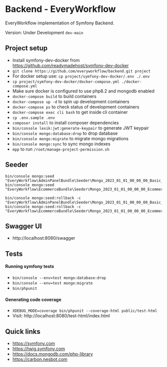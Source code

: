 # Backend - EveryWorkflow

EveryWorkflow implementation of Symfony Backend.


Version: Under Development `dev-main`


## Project setup

- Install symfony-dev-docker from https://github.com/readymadehost/symfony-dev-docker
- `git clone https://github.com/everyworkflow/backend.git project`
- For docker setup use: `cp project/symfony-dev-docker/.env ./.env`
- `cp project/symfony-dev-docker/docker-compose.yml ./docker-compose.yml`
- Make sure docker is configured to use php8.2 and mongodb enabled
- `docker-compose build` to build containers
- `docker-compose up -d` to spin up development containers
- `docker-compose ps` to check status of development containers
- `docker-compose exec cli bash` to get inside cli container
- `cp .env.sample .env`
- `composer install` to install composer dependencies
- `bin/console lexik:jwt:generate-keypair` to generate JWT keypair
- `bin/console mongo:database:drop` to drop database
- `bin/console mongo:migrate` to migrate mongo migrations
- `bin/console mongo:sync` to sync mongo indexes
- `mpp` to run `/root/manage-project-permission.sh`


## Seeder

```
bin/console mongo:seed "EveryWorkflow\AdminPanelBundle\Seeder\Mongo_2023_01_01_00_00_00_Basic_Seeder"
bin/console mongo:seed "EveryWorkflow\EcommerceBundle\Seeder\Mongo_2023_01_01_00_00_00_Ecommerce_Seeder"
```

```
bin/console mongo:seed:rollback -c "EveryWorkflow\AdminPanelBundle\Seeder\Mongo_2023_01_01_00_00_00_Basic_Seeder"
bin/console mongo:seed:rollback -c "EveryWorkflow\EcommerceBundle\Seeder\Mongo_2023_01_01_00_00_00_Ecommerce_Seeder"
```


## Swagger UI

- http://localhost:8080/swagger


## Tests

#### Running symfony tests

- `bin/console --env=test mongo:database:drop`
- `bin/console --env=test mongo:migrate`
- `bin/phpunit`

#### Generating code coverage

- `XDEBUG_MODE=coverage bin/phpunit --coverage-html public/test-html`
- Visit: http://localhost:8080/test-html/index.html


## Quick links

- https://symfony.com
- https://twig.symfony.com
- https://docs.mongodb.com/php-library
- https://carbon.nesbot.com

